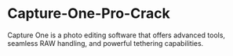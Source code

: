 # Capture-One-Pro-Crack
Capture One is a photo editing software that offers advanced tools, seamless RAW handling, and powerful tethering capabilities. 
